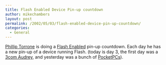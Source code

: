 ```yaml
---
title: Flash Enabled Device Pin-up countdown
author: mikechambers
layout: post
permalink: /2002/05/03/flash-enabled-device-pin-up-countdown/
categories:
  - General
---
```



[Phillip Torrone][1] is doing a [Flash Enabled][2] pin-up countdown. Each day he has a new pin-up of a device running Flash. (today is day 3, the first day was a [3com Audrey][3], and yesterday was a bunch of [PocketPCs][4]).

 [1]: http://www.wired.com/news/gizmos/0,1452,44965,00.html
 [2]: http://www,flashenabled.com/mobile/
 [3]: http://www.audreyhacking.com
 [4]: http://www.pocketpc.com